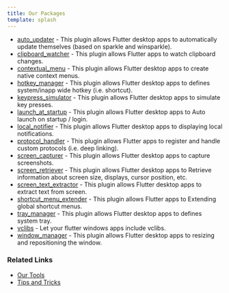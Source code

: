 ```yaml
---
title: Our Packages
template: splash
---
```


- [auto_updater](https://github.com/leanflutter/auto_updater) - This plugin allows Flutter desktop apps to automatically update themselves (based on sparkle and winsparkle).
- [clipboard_watcher](https://github.com/leanflutter/clipboard_watcher) - This plugin allows Flutter apps to watch clipboard changes.
- [contextual_menu](https://github.com/leanflutter/contextual_menu) - This plugin allows Flutter desktop apps to create native context menus.
- [hotkey_manager](https://github.com/leanflutter/hotkey_manager) - This plugin allows Flutter desktop apps to defines system/inapp wide hotkey (i.e. shortcut).
- [keypress_simulator](https://github.com/leanflutter/keypress_simulator) - This plugin allows Flutter desktop apps to simulate key presses.
- [launch_at_startup](https://github.com/leanflutter/launch_at_startup) - This plugin allows Flutter desktop apps to Auto launch on startup / login.
- [local_notifier](https://github.com/leanflutter/local_notifier) - This plugin allows Flutter desktop apps to displaying local notifications.
- [protocol_handler](https://github.com/leanflutter/protocol_handler) - This plugin allows Flutter apps to register and handle custom protocols (i.e. deep linking).
- [screen_capturer](https://github.com/leanflutter/screen_capturer) - This plugin allows Flutter desktop apps to capture screenshots.
- [screen_retriever](https://github.com/leanflutter/screen_retriever) - This plugin allows Flutter desktop apps to Retrieve information about screen size, displays, cursor position, etc.
- [screen_text_extractor](https://github.com/leanflutter/screen_text_extractor) - This plugin allows Flutter desktop apps to extract text from screen.
- [shortcut_menu_extender](https://github.com/leanflutter/shortcut_menu_extender) - This plugin allows Flutter apps to Extending global shortcut menus.
- [tray_manager](https://github.com/leanflutter/tray_manager) - This plugin allows Flutter desktop apps to defines system tray.
- [vclibs](https://github.com/leanflutter/vclibs) - Let your flutter windows apps include vclibs.
- [window_manager](https://github.com/leanflutter/window_manager) - This plugin allows Flutter desktop apps to resizing and repositioning the window.

### Related Links

- [Our Tools](/our-tools/)
- [Tips and Tricks](/tips-and-tricks/)